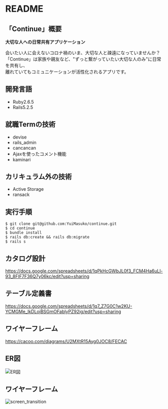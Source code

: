 # README

## 「Continue」概要
**大切な人への日常共有アプリケーション**

会いたい人に会えないコロナ禍のいま、大切な人と疎遠になっていませんか？<br>
「Continue」は家族や親友など、"ずっと繋がっていたい大切な人のみ"に日常を共有し、<br>
離れていてもコミュニケーションが活性化されるアプリです。

## 開発言語
- Ruby2.6.5
- Rails5.2.5

## 就職Termの技術
- devise
- rails_admin
- cancancan
- Ajaxを使ったコメント機能
- kaminari

## カリキュラム外の技術
- Active Storage
- ransack

## 実行手順
```
$ git clone git@github.com:YuiMasuko/continue.git
$ cd continue
$ bundle install
$ rails db:create && rails db:migrate
$ rails s
```

## カタログ設計
https://docs.google.com/spreadsheets/d/1qPkHcGWbJL0f3_FCM4Ha6uLl-93_8FIF7F36Q7y06kc/edit?usp=sharing

## テーブル定義書
https://docs.google.com/spreadsheets/d/1q7_Z7G0C1w2KU-YCMGMe_lkDLojBSGmOFablyPZ92ig/edit?usp=sharing

## ワイヤーフレーム
https://cacoo.com/diagrams/U2MXtR15Ayg0JOC8/FECAC

## ER図
![ER図](https://user-images.githubusercontent.com/86764911/131832683-bb8b33da-0b6f-40a5-b8bc-af74f2fd268a.jpeg)


## ワイヤーフレーム
![screen_transition](https://user-images.githubusercontent.com/86764911/131832909-ebbceba3-5fe9-4eda-b7e0-e62f34d410e3.jpeg)

